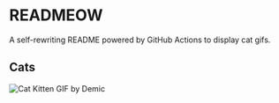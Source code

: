 # READMEOW

A self-rewriting README powered by GitHub Actions to display cat gifs.

## Cats

![Cat Kitten GIF by Demic](https://media4.giphy.com/media/v1.Y2lkPTlhY2QwMmRhNndoM2hrNHUzdnIzNDkxNnpnNzRxN2U2cHpvdHQ1ZGUwcjJ5b3N4MyZlcD12MV9naWZzX3NlYXJjaCZjdD1n/3oriO0OEd9QIDdllqo/200.gif)
